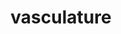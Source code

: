 ---
title: vasculature
release_version: v1.0
hra_release_version:
  - v1.0
type: asct-b
description: '[Anatomical Structures, Cell Types, plus Biomarkers (ASCT+B) tables](https://hubmapconsortium.github.io/ccf/pages/ccf-anatomical-structures.html) aim to capture the nested *part_of* structure of anatomical human body parts, the typology of cells, and biomarkers used to identify cell types. The tables are authored and reviewed by an international team of experts.'
creators:
  - 0000-0002-2597-881X
  - 0000-0002-6692-6880
  - 0000-0003-0120-4630
  - 0000-0002-7112-7389
  - 0000-0003-0834-8274
project_leads:
  - 0000-0002-3321-6137
creation_date: 2021-03-12T00:00:00
license: CC BY 4.0
publisher:  HuBMAP 
funder:  National Institutes of Health 
award_number:  OT2OD026671 
hubmap_id:  HBM426.GZPN.888 
datatable: ASCT-B_VH_Vasculature.csv
doi: https://doi.org/10.48539/hbm426.gzpn.888
---